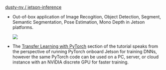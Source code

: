
[dusty-nv / jetson-inference](https://github.com/dusty-nv/jetson-inference)

- Out-of-box application of Image Recogition, Object Detection, Segment, Semantic Segmentation, Pose Estimation, Mono Depth in Jetson platforms.

  ![](https://github.com/dusty-nv/jetson-inference/raw/dev/docs/images/deep-vision-primitives.jpg)

- The [Transfer Learning with PyTorch](https://github.com/dusty-nv/jetson-inference#training) section of the tutorial speaks from the perspective of running PyTorch onboard Jetson for training DNNs, however the same PyTorch code can be used on a PC, server, or cloud instance with an NVIDIA discrete GPU for faster training.
